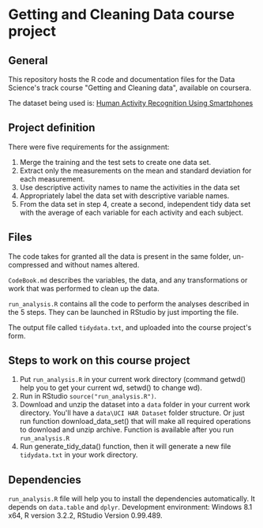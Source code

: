 # Getting and Cleaning Data course project

## General

This repository hosts the R code and documentation files for the Data Science's track course "Getting and Cleaning data", available on coursera.

The dataset being used is: [Human Activity Recognition Using Smartphones](http://archive.ics.uci.edu/ml/datasets/Human+Activity+Recognition+Using+Smartphones)

## Project definition

There were five requirements for the assignment:

1. Merge the training and the test sets to create one data set.
2. Extract only the measurements on the mean and standard deviation for each measurement.
3. Use descriptive activity names to name the activities in the data set
4. Appropriately label the data set with descriptive variable names.
5. From the data set in step 4, create a second, independent tidy data set with the average of each variable for each activity and each subject.

## Files

The code takes for granted all the data is present in the same folder, un-compressed and without names altered.

`CodeBook.md` describes the variables, the data, and any transformations or work that was performed to clean up the data.

`run_analysis.R` contains all the code to perform the analyses described in the 5 steps. They can be launched in RStudio by just importing the file.

The output file called `tidydata.txt`, and uploaded into the course project's form.

## Steps to work on this course project

1. Put ```run_analysis.R``` in your current work directory (command getwd() help you to get your current wd, setwd() to change wd).
2. Run in RStudio ```source("run_analysis.R")```.
3. Download and unzip the dataset into a ```data``` folder in your current work directory. You'll have a ```data\UCI HAR Dataset``` folder structure.
Or just run function download_data_set() that will make all required operations to download and unzip archive.
Function is available after you run ```run_analysis.R```
4. Run generate_tidy_data() function, then it will generate a new file ```tidydata.txt``` in your work directory.

## Dependencies

```run_analysis.R``` file will help you to install the dependencies automatically. It depends on ```data.table``` and ```dplyr```. 
Development environment: Windows 8.1 x64, R version 3.2.2, RStudio Version 0.99.489.
